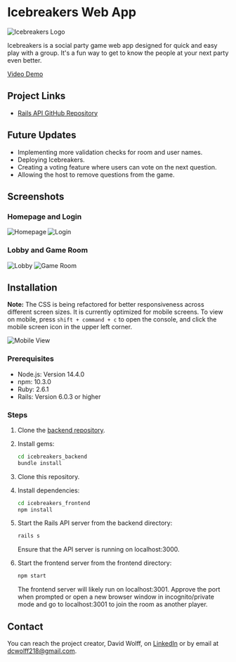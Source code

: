 # Icebreakers Web App

![Icebreakers Logo](https://user-images.githubusercontent.com/60520496/91582308-3d48fd00-e915-11ea-9c97-45a667b72a0c.png)

Icebreakers is a social party game web app designed for quick and easy play with a group. It's a fun way to get to know the people at your next party even better.

[Video Demo](https://www.youtube.com/watch?v=qW0Sl7JjD7Y&t=1s)

## Project Links
- [Rails API GitHub Repository](https://github.com/DavidWolff218/icebreakers_backend)

## Future Updates
- Implementing more validation checks for room and user names.
- Deploying Icebreakers.
- Creating a voting feature where users can vote on the next question.
- Allowing the host to remove questions from the game.

## Screenshots

### Homepage and Login
![Homepage](https://user-images.githubusercontent.com/60520496/91499698-8d797e00-e887-11ea-9ea6-685c832abd5b.png)
![Login](https://user-images.githubusercontent.com/60520496/91499742-a5e99880-e887-11ea-8e7c-3188fb72b45c.png)

### Lobby and Game Room
![Lobby](https://user-images.githubusercontent.com/60520496/91499796-bf8ae000-e887-11ea-86d4-7645e3279224.png)
![Game Room](https://user-images.githubusercontent.com/60520496/91499831-d03b5600-e887-11ea-858e-077d466be0de.png)

## Installation

**Note:** The CSS is being refactored for better responsiveness across different screen sizes. It is currently optimized for mobile screens. To view on mobile, press `shift + command + c` to open the console, and click the mobile screen icon in the upper left corner.

![Mobile View](https://user-images.githubusercontent.com/60520496/91590398-f8c35e80-e920-11ea-8c88-81c5cbfa948a.png)

### Prerequisites
- Node.js: Version 14.4.0
- npm: 10.3.0
- Ruby: 2.6.1
- Rails: Version 6.0.3 or higher

### Steps

1. Clone the [backend repository](https://github.com/DavidWolff218/icebreakers_backend).
2. Install gems:

    ```bash
    cd icebreakers_backend
    bundle install
    ```

3. Clone this repository.
4. Install dependencies:

    ```bash
    cd icebreakers_frontend
    npm install
    ```

5. Start the Rails API server from the backend directory:

    ```bash
    rails s
    ```

    Ensure that the API server is running on localhost:3000.

6. Start the frontend server from the frontend directory:

    ```bash
    npm start
    ```

    The frontend server will likely run on localhost:3001. Approve the port when prompted or open a new browser window in incognito/private mode and go to localhost:3001 to join the room as another player.

## Contact

You can reach the project creator, David Wolff, on [LinkedIn](https://www.linkedin.com/in/davidwolff218/) or by email at dcwolff218@gmail.com.


